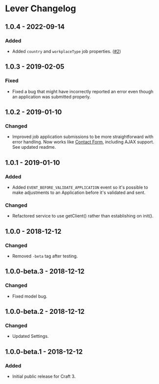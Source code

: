 # Lever Changelog

## 1.0.4 - 2022-09-14
### Added
- Added `country` and `workplaceType` job properties. ([#2](https://github.com/workingconcept/lever-craft-plugin/issues/2))

## 1.0.3 - 2019-02-05
### Fixed
- Fixed a bug that might have incorrectly reported an error even though an application was submitted properly.

## 1.0.2 - 2019-01-10
### Changed
- Improved job application submissions to be more straightforward with error handling. Now works like [Contact Form](https://github.com/craftcms/contact-form), including AJAX support. See updated readme.

## 1.0.1 - 2019-01-10
### Added
- Added `EVENT_BEFORE_VALIDATE_APPLICATION` event so it's possible to make adjustments to an Application before it's validated and sent.

### Changed
- Refactored service to use getClient() rather than establishing on init().

## 1.0.0 - 2018-12-12
### Changed
- Removed `-beta` tag after testing.

## 1.0.0-beta.3 - 2018-12-12
### Changed
- Fixed model bug.

## 1.0.0-beta.2 - 2018-12-12
### Changed
- Updated Settings.

## 1.0.0-beta.1 - 2018-12-12
### Added
- Initial public release for Craft 3.
